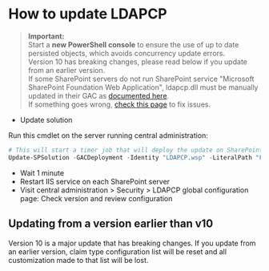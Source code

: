 # How to update LDAPCP

> **Important:**  
> Start a **new PowerShell console** to ensure the use of up to date persisted objects, which avoids concurrency update errors.  
> Version 10 has breaking changes, please read below if you update from an earlier version.  
> If some SharePoint servers do not run SharePoint service "Microsoft SharePoint Foundation Web Application", ldapcp.dll must be manually updated in their GAC as [documented here](Install-LDAPCP.html).  
> If something goes wrong, [check this page](Fix-setup-issues.html) to fix issues.

- Update solution

Run this cmdlet on the server running central administration:

```powershell
# This will start a timer job that will deploy the update on SharePoint servers. Central administration will restart during the process
Update-SPSolution -GACDeployment -Identity "LDAPCP.wsp" -LiteralPath "F:\Data\Dev\LDAPCP.wsp"
```

- Wait 1 minute
- Restart IIS service on each SharePoint server
- Visit central administration > Security > LDAPCP global configuration page: Check version and review configuration

## Updating from a version earlier than v10

Version 10 is a major update that has breaking changes. If you update from an earlier version, claim type configuration list will be reset and all customization made to that list will be lost.
